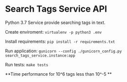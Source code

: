 # Search Tags Service API
Python 3.7
Service provide searching tags in text.

Create enviroment:
`virtualenv -p python3 .env`

Install requirements:
`pip install -r requirements.txt`

Run application:
`gunicorn --config ./gunicorn_config.py search_tags_service.instance:app`

Run tests:
`make tests`

**Time performance for 10^6 tags less than 10^-5 **
